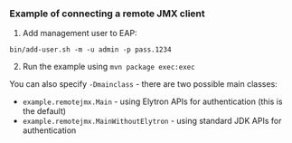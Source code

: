 ### Example of connecting a remote JMX client

1. Add management user to EAP:
```
bin/add-user.sh -m -u admin -p pass.1234
```
2. Run the example using `mvn package exec:exec`

You can also specify `-Dmainclass` - there are two possible main classes:
- `example.remotejmx.Main` - using Elytron APIs for authentication (this is the default)
- `example.remotejmx.MainWithoutElytron` - using standard JDK APIs for authentication 

